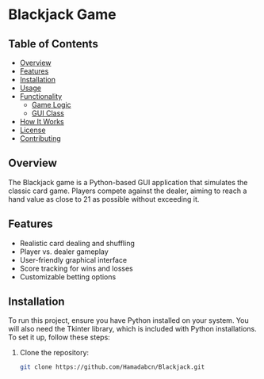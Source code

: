 # Blackjack Game

## Table of Contents
- [Overview](#overview)
- [Features](#features)
- [Installation](#installation)
- [Usage](#usage)
- [Functionality](#functionality)
  - [Game Logic](#game-logic)
  - [GUI Class](#gui-class)
- [How It Works](#how-it-works)
- [License](#license)
- [Contributing](#contributing)

## Overview
The Blackjack game is a Python-based GUI application that simulates the classic card game. Players compete against the dealer, aiming to reach a hand value as close to 21 as possible without exceeding it.

## Features
- Realistic card dealing and shuffling
- Player vs. dealer gameplay
- User-friendly graphical interface
- Score tracking for wins and losses
- Customizable betting options

## Installation
To run this project, ensure you have Python installed on your system. You will also need the Tkinter library, which is included with Python installations. To set it up, follow these steps:

1. Clone the repository:
   ```bash
   git clone https://github.com/Hamadabcn/Blackjack.git

